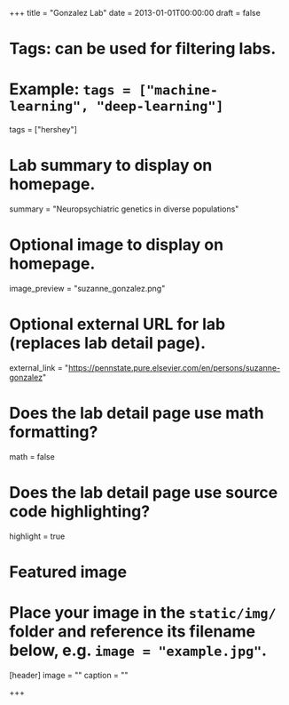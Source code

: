 +++
title = "Gonzalez Lab"
date = 2013-01-01T00:00:00
draft = false

# Tags: can be used for filtering labs.
# Example: `tags = ["machine-learning", "deep-learning"]`
tags = ["hershey"]

# Lab summary to display on homepage.
summary = "Neuropsychiatric genetics in diverse populations"

# Optional image to display on homepage.
image_preview = "suzanne_gonzalez.png"

# Optional external URL for lab (replaces lab detail page).
external_link = "https://pennstate.pure.elsevier.com/en/persons/suzanne-gonzalez"

# Does the lab detail page use math formatting?
math = false

# Does the lab detail page use source code highlighting?
highlight = true

# Featured image
# Place your image in the `static/img/` folder and reference its filename below, e.g. `image = "example.jpg"`.
[header]
image = ""
caption = ""

+++
